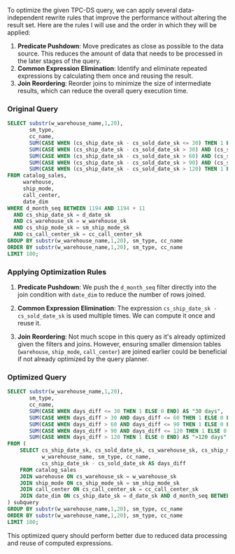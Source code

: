 To optimize the given TPC-DS query, we can apply several data-independent rewrite rules that improve the performance without altering the result set. Here are the rules I will use and the order in which they will be applied:

1. **Predicate Pushdown**: Move predicates as close as possible to the data source. This reduces the amount of data that needs to be processed in the later stages of the query.
2. **Common Expression Elimination**: Identify and eliminate repeated expressions by calculating them once and reusing the result.
3. **Join Reordering**: Reorder joins to minimize the size of intermediate results, which can reduce the overall query execution time.

### Original Query
```sql
SELECT substr(w_warehouse_name,1,20),
       sm_type,
       cc_name,
       SUM(CASE WHEN (cs_ship_date_sk - cs_sold_date_sk <= 30) THEN 1 ELSE 0 END) AS "30 days",
       SUM(CASE WHEN (cs_ship_date_sk - cs_sold_date_sk > 30) AND (cs_ship_date_sk - cs_sold_date_sk <= 60) THEN 1 ELSE 0 END) AS "31-60 days",
       SUM(CASE WHEN (cs_ship_date_sk - cs_sold_date_sk > 60) AND (cs_ship_date_sk - cs_sold_date_sk <= 90) THEN 1 ELSE 0 END) AS "61-90 days",
       SUM(CASE WHEN (cs_ship_date_sk - cs_sold_date_sk > 90) AND (cs_ship_date_sk - cs_sold_date_sk <= 120) THEN 1 ELSE 0 END) AS "91-120 days",
       SUM(CASE WHEN (cs_ship_date_sk - cs_sold_date_sk > 120) THEN 1 ELSE 0 END) AS ">120 days"
FROM catalog_sales,
     warehouse,
     ship_mode,
     call_center,
     date_dim
WHERE d_month_seq BETWEEN 1194 AND 1194 + 11
  AND cs_ship_date_sk = d_date_sk
  AND cs_warehouse_sk = w_warehouse_sk
  AND cs_ship_mode_sk = sm_ship_mode_sk
  AND cs_call_center_sk = cc_call_center_sk
GROUP BY substr(w_warehouse_name,1,20), sm_type, cc_name
ORDER BY substr(w_warehouse_name,1,20), sm_type, cc_name
LIMIT 100;
```

### Applying Optimization Rules

1. **Predicate Pushdown**: We push the `d_month_seq` filter directly into the join condition with `date_dim` to reduce the number of rows joined.

2. **Common Expression Elimination**: The expression `cs_ship_date_sk - cs_sold_date_sk` is used multiple times. We can compute it once and reuse it.

3. **Join Reordering**: Not much scope in this query as it's already optimized given the filters and joins. However, ensuring smaller dimension tables (`warehouse`, `ship_mode`, `call_center`) are joined earlier could be beneficial if not already optimized by the query planner.

### Optimized Query
```sql
SELECT substr(w_warehouse_name,1,20),
       sm_type,
       cc_name,
       SUM(CASE WHEN days_diff <= 30 THEN 1 ELSE 0 END) AS "30 days",
       SUM(CASE WHEN days_diff > 30 AND days_diff <= 60 THEN 1 ELSE 0 END) AS "31-60 days",
       SUM(CASE WHEN days_diff > 60 AND days_diff <= 90 THEN 1 ELSE 0 END) AS "61-90 days",
       SUM(CASE WHEN days_diff > 90 AND days_diff <= 120 THEN 1 ELSE 0 END) AS "91-120 days",
       SUM(CASE WHEN days_diff > 120 THEN 1 ELSE 0 END) AS ">120 days"
FROM (
    SELECT cs_ship_date_sk, cs_sold_date_sk, cs_warehouse_sk, cs_ship_mode_sk, cs_call_center_sk,
           w_warehouse_name, sm_type, cc_name,
           cs_ship_date_sk - cs_sold_date_sk AS days_diff
    FROM catalog_sales
    JOIN warehouse ON cs_warehouse_sk = w_warehouse_sk
    JOIN ship_mode ON cs_ship_mode_sk = sm_ship_mode_sk
    JOIN call_center ON cs_call_center_sk = cc_call_center_sk
    JOIN date_dim ON cs_ship_date_sk = d_date_sk AND d_month_seq BETWEEN 1194 AND 1194 + 11
) subquery
GROUP BY substr(w_warehouse_name,1,20), sm_type, cc_name
ORDER BY substr(w_warehouse_name,1,20), sm_type, cc_name
LIMIT 100;
```

This optimized query should perform better due to reduced data processing and reuse of computed expressions.